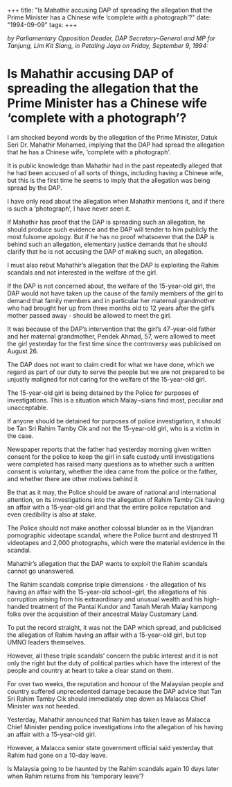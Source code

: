 +++ 
title: "Is Mahathir accusing DAP of spreading the allegation that the Prime Minister has a Chinese wife ‘complete with a photograph’?"
date: "1994-09-09"
tags:
+++

_by Parliamentary Opposition Deader, DAP Secretary-General and MP for Tanjung, Lim Kit Siang, in Petaling Jaya on Friday, September 9, 1994:_

# Is Mahathir accusing DAP of spreading the allegation that the Prime Minister has a Chinese wife ‘complete with a photograph’?

I am shocked beyond words by the allegation of the Prime Minister, Datuk Seri Dr. Mahathir Mohamed, implying that the DAP had spread the allegation that he has a Chinese wife, ‘complete with a photograph'.</u>

It is public knowledge than Mahathir had in the past repeatedly alleged that he had been accused of all sorts of things, including having a Chinese wife, but this is the first time he seems to imply that the allegation was being spread by the DAP.

I have only read about the allegation when Mahathir mentions it, and if there is such a ‘photograph’, I   have never seen it.

If Mahathir has proof that the DAP is spreading such an allegation, he should produce such evidence and the DAP will tender to him publicly the most fulsome apology. But if he has no proof whatsoever that the DAP is behind such an allegation, elementary justice demands that he should clarify that he is not accusing the DAP of making such, an allegation.

I must also rebut Mahathir’s allegation that the DAP is exploiting the Rahim scandals and not interested in the welfare of the girl.

If the DAP is not concerned about, the welfare of the 15-year-old girl, the DAP would not have taken up the cause of the family members of the girl to demand that family members and in particular her maternal grandmother who had brought her up from three months old to 12 years after the girl’s mother passed away - should be allowed to meet the girl.

It was because of the DAP’s intervention that the girl’s 47-year-old father and her maternal grandmother, Pendek Ahmad, 57, were allowed to meet the girl yesterday for the first time since the controversy was publicised on August 26.

The DAP does not want to claim credit for what we have done, which we regard as part of our duty to serve the people but we are not prepared to be unjustly maligned for not caring for the welfare of the 15-year-old girl.

The 15-year-old girl is being detained by the Police for purposes of investigations. This is a situation which Malay¬sians find most, peculiar and unacceptable.

If anyone should be detained for purposes of police investigation, it should be Tan Sri Rahim Tamby Cik and not the 15-year-old girl, who is a victim in the case.

Newspaper reports that the father had yesterday morning given written consent for the police to keep the girl in safe custody until investigations were completed has raised many questions as to whether such a written consent is voluntary, whether the idea came from the police or the father, and whether there are other motives behind it

Be that as it may, the Police should be aware of national and international attention, on its investigations into the allegation of Rahim Tamby Cik having an affair with a 15-year-old girl and that the entire police reputation and even credibility is also at stake.

The Police should not make another colossal blunder as in the Vijandran pornographic videotape scandal, where the Police burnt and destroyed 11 videotapes and 2,000 photographs, which were the material evidence in the scandal.

Mahathir’s allegation that the DAP wants to exploit the Rahim scandals cannot go unanswered.

The Rahim scandals comprise triple dimensions - the allegation of his having an affair with the 15-year-old school¬girl, the allegations of his corruption arising from his extraordinary and unusual wealth and his high-handed treatment of the Pantai Kundor and Tanah Merah Malay kampong folks over the acquisition of their ancestral Malay Customary Land.

To put the record straight, it was not the DAP which spread, and publicised the allegation of Rahim having an affair with a 15-year-old girl, but top UMNO leaders themselves.

However, all these triple scandals’ concern the public interest and it is not only the right but the duty of political parties which have the interest of the people and country at heart to take a clear stand on them.

For over two weeks, the reputation and honour of the Malaysian people and country suffered unprecedented damage because the DAP advice that Tan Sri Rahim Tamby Cik should immediately step down as Malacca Chief Minister was not heeded.

Yesterday, Mahathir announced that Rahim has taken leave as Malacca Chief Minister pending police investigations into the allegation of his having an affair with a 15-year-old girl.

However, a Malacca senior state government official said yesterday that Rahim had gone on a 10-day leave.

Is Malaysia going to be haunted by the Rahim scandals again 10 days later when Rahim returns from his ‘temporary leave’?
 
